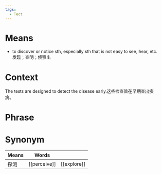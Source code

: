 ```yaml
---
tags:
  - Tect
---
```

# Means
- to discover or notice sth, especially sth that is not easy to see, hear, etc.发现；查明；侦察出
# Context
The tests are designed to detect the disease early.这些检查旨在早期查出疾病。
# Phrase

# Synonym
| Means | Words        |             |
| ----- | ------------ | ----------- |
| 探测    | [[perceive]] | [[explore]] |

